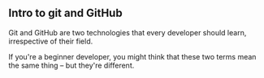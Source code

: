 ## Intro to git and GitHub

Git and GitHub are two technologies that every developer should learn, irrespective of their field.

If you're a beginner developer, you might think that these two terms mean the same thing – but they're different.